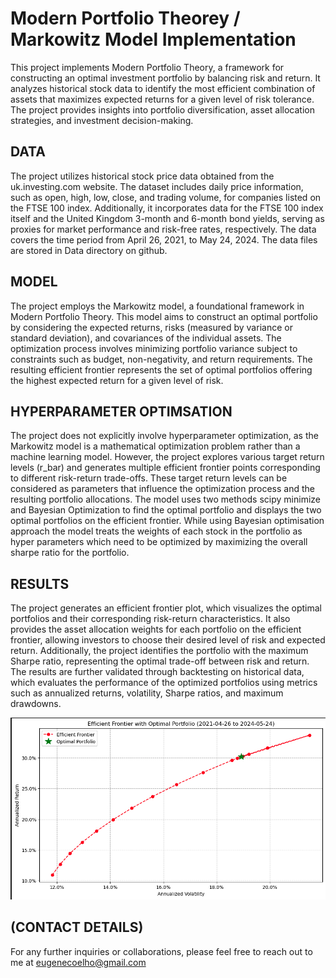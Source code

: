 # Modern Portfolio Theorey / Markowitz Model Implementation

This project implements Modern Portfolio Theory, a framework for constructing an optimal investment portfolio by balancing risk and return. It analyzes historical stock data to identify the most efficient combination of assets that maximizes expected returns for a given level of risk tolerance. The project provides insights into portfolio diversification, asset allocation strategies, and investment decision-making.

## DATA
The project utilizes historical stock price data obtained from the uk.investing.com website. The dataset includes daily price information, such as open, high, low, close, and trading volume, for companies listed on the FTSE 100 index. Additionally, it incorporates data for the FTSE 100 index itself and the United Kingdom 3-month and 6-month bond yields, serving as proxies for market performance and risk-free rates, respectively. The data covers the time period from April 26, 2021, to May 24, 2024.
The data files are stored in Data directory on github. 

## MODEL 
The project employs the Markowitz model, a foundational framework in Modern Portfolio Theory. This model aims to construct an optimal portfolio by considering the expected returns, risks (measured by variance or standard deviation), and covariances of the individual assets. The optimization process involves minimizing portfolio variance subject to constraints such as budget, non-negativity, and return requirements. The resulting efficient frontier represents the set of optimal portfolios offering the highest expected return for a given level of risk.

## HYPERPARAMETER OPTIMSATION
The project does not explicitly involve hyperparameter optimization, as the Markowitz model is a mathematical optimization problem rather than a machine learning model. However, the project explores various target return levels (r_bar) and generates multiple efficient frontier points corresponding to different risk-return trade-offs. These target return levels can be considered as parameters that influence the optimization process and the resulting portfolio allocations. 
The model uses two methods scipy minimize and Bayesian Optimization to find the optimal portfolio and displays the two optimal portfolios on the efficient frontier. 
While using Bayesian optimisation approach the model treats the weights of each stock in the portfolio as hyper parameters which need to be optimized by maximizing the overall sharpe ratio for the portfolio.  

## RESULTS
The project generates an efficient frontier plot, which visualizes the optimal portfolios and their corresponding risk-return characteristics. It also provides the asset allocation weights for each portfolio on the efficient frontier, allowing investors to choose their desired level of risk and expected return. Additionally, the project identifies the portfolio with the maximum Sharpe ratio, representing the optimal trade-off between risk and return. The results are further validated through backtesting on historical data, which evaluates the performance of the optimized portfolios using metrics such as annualized returns, volatility, Sharpe ratios, and maximum drawdowns.

![Screenshot](image.png)

## (CONTACT DETAILS)
For any further inquiries or collaborations, please feel free to reach out to me at eugenecoelho@gmail.com
